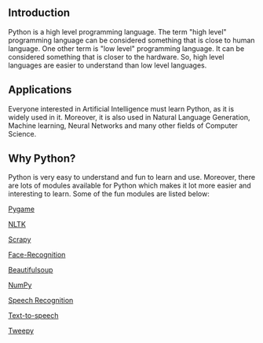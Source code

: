 ## Introduction

Python is a high level programming language. The term "high level" programming language can be considered something that is close to human language. One other term is "low level" programming language. It can be considered something that is closer to the hardware. So, high level languages are easier to understand than low level languages.

## Applications

Everyone interested in Artificial Intelligence must learn Python, as it is widely used in it. Moreover, it is also used in Natural Language Generation, Machine learning, Neural Networks and many other fields of Computer Science.


## Why Python?

Python is very easy to understand and fun to learn and use. Moreover, there are lots of modules available for Python which makes it lot more easier and interesting to learn.
Some of the fun modules are listed below:

[Pygame](https://pypi.org/project/Pygame/)

[NLTK](https://pypi.org/project/nltk/)

[Scrapy](https://pypi.org/project/Scrapy/)

[Face-Recognition](https://pypi.org/project/face_recognition/)

[Beautifulsoup](https://pypi.org/project/BeautifulSoup/)

[NumPy](https://pypi.org/project/numpy/)

[Speech Recognition](https://pypi.org/project/SpeechRecognition/)

[Text-to-speech](https://pypi.org/project/pyttsx/)

[Tweepy](https://pypi.org/project/tweepy/)

